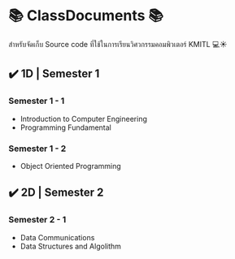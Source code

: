 # 📚 ClassDocuments 📚

สำหรับจัดเก็บ Source code ที่ใช้ในการเรียนวิศวกรรมคอมพิวเตอร์ KMITL 💻☀️


## ✔️ 1D | Semester 1

### Semester 1 - 1
* Introduction to Computer Engineering
* Programming Fundamental

### Semester 1 - 2
* Object Oriented Programming

## ✔️ 2D | Semester 2

### Semester 2 - 1
* Data Communications
* Data Structures and Algolithm
